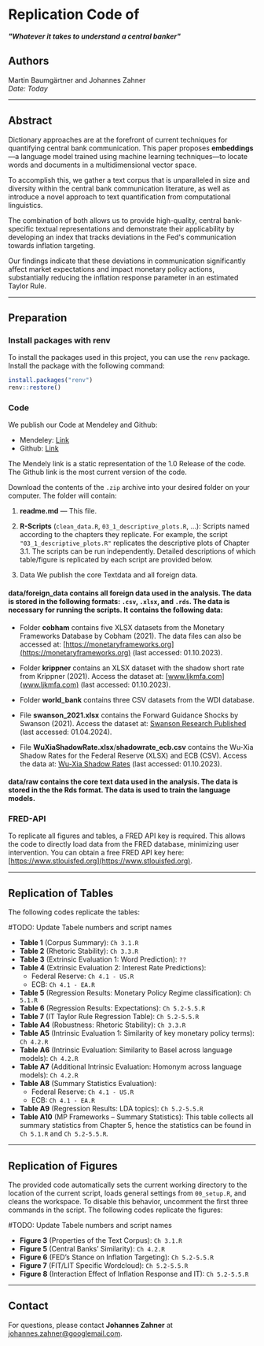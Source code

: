 # Replication Code of  
**_"Whatever it takes to understand a central banker"_**

## Authors
Martin Baumgärtner and Johannes Zahner  
*Date: Today*

---

## Abstract

Dictionary approaches are at the forefront of current techniques for quantifying central bank communication. This paper proposes **embeddings**—a language model trained using machine learning techniques—to locate words and documents in a multidimensional vector space.  

To accomplish this, we gather a text corpus that is unparalleled in size and diversity within the central bank communication literature, as well as introduce a novel approach to text quantification from computational linguistics.  

The combination of both allows us to provide high-quality, central bank-specific textual representations and demonstrate their applicability by developing an index that tracks deviations in the Fed's communication towards inflation targeting.  

Our findings indicate that these deviations in communication significantly affect market expectations and impact monetary policy actions, substantially reducing the inflation response parameter in an estimated Taylor Rule.

---

## Preparation

### Install packages with renv

To install the packages used in this project, you can use the `renv` package. Install the package with the following command:

```r
install.packages("renv")
renv::restore()
```

### Code
We publish our Code at Mendeley and Github:

- Mendeley: [Link](https://data.mendeley.com/datasets/xxxx)
- Github: [Link](https://github.com/martinbaumgaertner/whatever_it_takes)

The Mendely link is a static representation of the 1.0 Release of the code. The Github link is the most current version of the code.


Download the contents of the `.zip` archive into your desired folder on your computer. The folder will contain:

1. **readme.md** — This file.  
2. **R-Scripts** (`clean_data.R`, `03_1_descriptive_plots.R`, ...): Scripts named according to the chapters they replicate. For example, the script `"03_1_descriptive_plots.R"` replicates the descriptive plots of Chapter 3.1. The scripts can be run independently. Detailed descriptions of which table/figure is replicated by each script are provided below.

3. Data
We publish the core Textdata and all foreign data. 

#### **data/foreign_data** contains all foreign data used in the analysis. The data is stored in the following formats: `.csv`, `.xlsx`, and `.rds`. The data is necessary for running the scripts. It contains the following data:

- Folder **cobham** contains five XLSX datasets from the Monetary Frameworks Database by Cobham (2021). The data files can also be accessed at: [https://monetaryframeworks.org](https://monetaryframeworks.org) (last accessed: 01.10.2023).

- Folder **krippner** contains an XLSX dataset with the shadow short rate from Krippner (2021). Access the dataset at: [www.ljkmfa.com](www.ljkmfa.com) (last accessed: 01.10.2023).

- Folder **world_bank** contains three CSV datasets from the WDI database.

- File **swanson_2021.xlsx** contains the Forward Guidance Shocks by Swanson (2021). Access the dataset at: [Swanson Research Published](https://sites.socsci.uci.edu/~swanson2/researchpublished.html) (last accessed: 01.04.2024).

- File **WuXiaShadowRate.xlsx**/**shadowrate_ecb.csv** contains the Wu-Xia Shadow Rates for the Federal Reserve (XLSX) and ECB (CSV). Access the data at: [Wu-Xia Shadow Rates](https://sites.google.com/view/jingcynthiawu/shadow-rates) (last accessed: 01.10.2023). 

#### **data/raw** contains the core text data used in the analysis. The data is stored in the the Rds format. The data is used to train the language models.


### FRED-API
To replicate all figures and tables, a FRED API key is required. This allows the code to directly load data from the FRED database, minimizing user intervention. You can obtain a free FRED API key here: [https://www.stlouisfed.org](https://www.stlouisfed.org).

---

## Replication of Tables
The following codes replicate the tables:

#TODO: Update Tabele numbers and script names
- **Table 1** (Corpus Summary): `Ch 3.1.R`  
- **Table 2** (Rhetoric Stability): `Ch 3.3.R`  
- **Table 3** (Extrinsic Evaluation 1: Word Prediction): `??`  
- **Table 4** (Extrinsic Evaluation 2: Interest Rate Predictions):  
  - Federal Reserve: `Ch 4.1 - US.R`  
  - ECB: `Ch 4.1 - EA.R`  
- **Table 5** (Regression Results: Monetary Policy Regime classification): `Ch 5.1.R`  
- **Table 6** (Regression Results: Expectations): `Ch 5.2-5.5.R`  
- **Table 7** (IT Taylor Rule Regression Table): `Ch 5.2-5.5.R`  
- **Table A4** (Robustness: Rhetoric Stability): `Ch 3.3.R`  
- **Table A5** (Intrinsic Evaluation 1: Similarity of key monetary policy terms): `Ch 4.2.R`  
- **Table A6** (Intrinsic Evaluation: Similarity to Basel across language models): `Ch 4.2.R`  
- **Table A7** (Additional Intrinsic Evaluation: Homonym across language models): `Ch 4.2.R`  
- **Table A8** (Summary Statistics Evaluation):  
  - Federal Reserve: `Ch 4.1 - US.R`  
  - ECB: `Ch 4.1 - EA.R`  
- **Table A9** (Regression Results: LDA topics): `Ch 5.2-5.5.R`  
- **Table A10** (MP Frameworks – Summary Statistics): This table collects all summary statistics from Chapter 5, hence the statistics can be found in `Ch 5.1.R` and `Ch 5.2-5.5.R`.

---

## Replication of Figures
The provided code automatically sets the current working directory to the location of the current script, loads general settings from `00_setup.R`, and cleans the workspace. To disable this behavior, uncomment the first three commands in the script. The following codes replicate the figures:

#TODO: Update Tabele numbers and script names
- **Figure 3** (Properties of the Text Corpus): `Ch 3.1.R`  
- **Figure 5** (Central Banks’ Similarity): `Ch 4.2.R`  
- **Figure 6** (FED’s Stance on Inflation Targeting): `Ch 5.2-5.5.R`  
- **Figure 7** (FIT/LIT Specific Wordcloud): `Ch 5.2-5.5.R`  
- **Figure 8** (Interaction Effect of Inflation Response and IT): `Ch 5.2-5.5.R`  

---

## Contact
For questions, please contact **Johannes Zahner** at johannes.zahner@googlemail.com.


